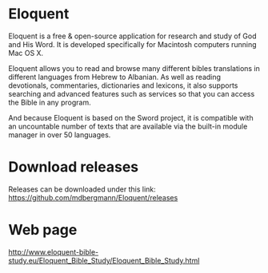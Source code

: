Eloquent
========

Eloquent is a free & open-source application for research and study of God and His Word. It is developed specifically for Macintosh computers running Mac OS X.

Eloquent allows you to read and browse many different bibles translations in different languages from Hebrew to Albanian. As well as reading devotionals, commentaries, dictionaries and lexicons, it also supports searching and advanced features such as services so that you can access the Bible in any program.

And because Eloquent is based on the Sword project, it is compatible with an uncountable number of texts that are available via the built-in module manager in over 50 languages.


Download releases
=================
Releases can be downloaded under this link:
https://github.com/mdbergmann/Eloquent/releases

Web page
========
http://www.eloquent-bible-study.eu/Eloquent_Bible_Study/Eloquent_Bible_Study.html
